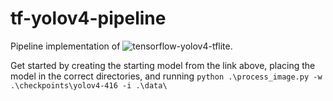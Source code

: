 # tf-yolov4-pipeline
 
Pipeline implementation of ![tensorflow-yolov4-tflite](https://github.com/hunglc007/tensorflow-yolov4-tflite).


Get started by creating the starting model from the link above, placing the model in the correct directories, and running ```python .\process_image.py -w .\checkpoints\yolov4-416 -i .\data\```